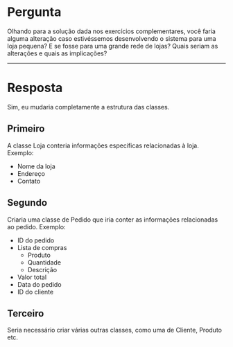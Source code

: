 # Pergunta
Olhando para a solução dada nos exercícios complementares, você faria alguma alteração caso
estivéssemos desenvolvendo o sistema para uma loja pequena? E se fosse para uma grande rede de
lojas? Quais seriam as alterações e quais as implicações?

---

# Resposta
Sim, eu mudaria completamente a estrutura das classes.

## Primeiro
A classe Loja conteria informações específicas relacionadas à loja.
Exemplo:
- Nome da loja
- Endereço
- Contato

## Segundo
Criaria uma classe de Pedido que iria conter as informações relacionadas ao pedido.
Exemplo: 
- ID do pedido
- Lista de compras
   - Produto
   - Quantidade
   - Descrição
- Valor total
- Data do pedido
- ID do cliente

## Terceiro
Seria necessário criar várias outras classes, como uma de Cliente, Produto etc.
